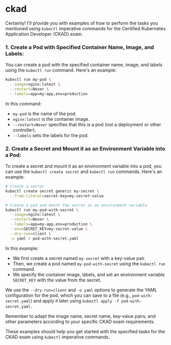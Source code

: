 # ckad

Certainly! I'll provide you with examples of how to perform the tasks you mentioned using `kubectl` imperative commands for the Certified Kubernetes Application Developer (CKAD) exam.

### 1. Create a Pod with Specified Container Name, Image, and Labels:

You can create a pod with the specified container name, image, and labels using the `kubectl run` command. Here's an example:

```bash
kubectl run my-pod \
  --image=nginx:latest \
  --restart=Never \
  --labels=app=my-app,env=production
```

In this command:
- `my-pod` is the name of the pod.
- `nginx:latest` is the container image.
- `--restart=Never` specifies that this is a pod (not a deployment or other controller).
- `--labels` sets the labels for the pod.

### 2. Create a Secret and Mount it as an Environment Variable into a Pod:

To create a secret and mount it as an environment variable into a pod, you can use the `kubectl create secret` and `kubectl run` commands. Here's an example:
```bash
# Create a secret
kubectl create secret generic my-secret \
  --from-literal=secret-key=my-secret-value

# Create a pod and mount the secret as an environment variable
kubectl run my-pod-with-secret \
  --image=nginx:latest \
  --restart=Never \
  --labels=app=my-app,env=production \
  --env=SECRET_KEY=my-secret-value \
  --dry-run=client \
  -o yaml > pod-with-secret.yaml
```

In this example:
- We first create a secret named `my-secret` with a key-value pair.
- Then, we create a pod named `my-pod-with-secret` using the `kubectl run` command.
- We specify the container image, labels, and set an environment variable `SECRET_KEY` with the value from the secret.

We use the `--dry-run=client` and `-o yaml` options to generate the YAML configuration for the pod, which you can save to a file (e.g., `pod-with-secret.yaml`) and apply it later using `kubectl apply -f pod-with-secret.yaml`.

Remember to adapt the image name, secret name, key-value pairs, and other parameters according to your specific CKAD exam requirements.

These examples should help you get started with the specified tasks for the CKAD exam using `kubectl` imperative commands.
